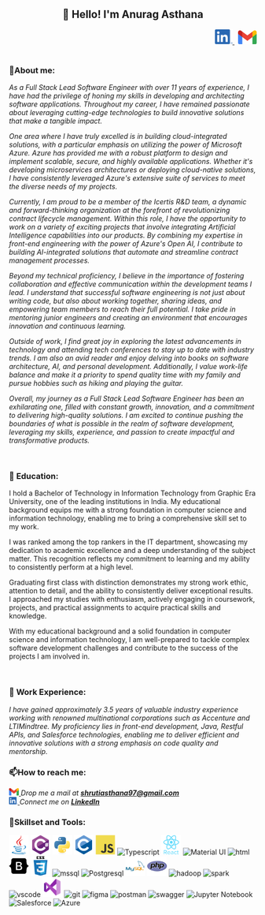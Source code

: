 <div>
<h2 align="center">👋 Hello! I'm Anurag Asthana </h2>
<div align="right">
    <a href="https://www.linkedin.com/in/anurag-asthana/" target="_blank">
      <img height="30" src="https://github.com/shrutiasthana2097/shrutiasthana2097/blob/main/Linkedin.png"/> 
      </a> &nbsp;
    <a href="mailto:a.asthana90@gmail.com" target="_blank">
      <img height="28" src="https://github.com/shrutiasthana2097/shrutiasthana2097/blob/main/Gmail_Logo.svg"/> 
    </a> 
  </div>
</div>

<br/>
<h3>💬<b>About me:  </b></h3>
<i>
<p>
  As a Full Stack Lead Software Engineer with over 11 years of experience, I have had the privilege of honing my skills in developing and architecting software applications. Throughout my career, I have remained passionate about leveraging cutting-edge technologies to build innovative solutions that make a tangible impact.
</p>
<p>
  One area where I have truly excelled is in building cloud-integrated solutions, with a particular emphasis on utilizing the power of Microsoft Azure. Azure has provided me with a robust platform to design and implement scalable, secure, and highly available applications. Whether it's developing microservices architectures or deploying cloud-native solutions, I have consistently leveraged Azure's extensive suite of services to meet the diverse needs of my projects.
</p>
<p>
  Currently, I am proud to be a member of the Icertis R&D team, a dynamic and forward-thinking organization at the forefront of revolutionizing contract lifecycle management. Within this role, I have the opportunity to work on a variety of exciting projects that involve integrating Artificial Intelligence capabilities into our products. By combining my expertise in front-end engineering with the power of Azure's Open AI, I contribute to building AI-integrated solutions that automate and streamline contract management processes.
</p>
<p>
  Beyond my technical proficiency, I believe in the importance of fostering collaboration and effective communication within the development teams I lead. I understand that successful software engineering is not just about writing code, but also about working together, sharing ideas, and empowering team members to reach their full potential. I take pride in mentoring junior engineers and creating an environment that encourages innovation and continuous learning.
</p>
<p>
  Outside of work, I find great joy in exploring the latest advancements in technology and attending tech conferences to stay up to date with industry trends. I am also an avid reader and enjoy delving into books on software architecture, AI, and personal development. Additionally, I value work-life balance and make it a priority to spend quality time with my family and pursue hobbies such as hiking and playing the guitar.
</p>
<p>
  Overall, my journey as a Full Stack Lead Software Engineer has been an exhilarating one, filled with constant growth, innovation, and a commitment to delivering high-quality solutions. I am excited to continue pushing the boundaries of what is possible in the realm of software development, leveraging my skills, experience, and passion to create impactful and transformative products.
</p></i><br/>
<h3>🔭 <b>Education:</b></h3>
<p>
  I hold a Bachelor of Technology in Information Technology from Graphic Era University, one of the leading institutions in India. My educational background equips me with a strong foundation in computer science and information technology, enabling me to bring a comprehensive skill set to my work.
</p>
<p>
  I was ranked among the top rankers in the IT department, showcasing my dedication to academic excellence and a deep understanding of the subject matter. This recognition reflects my commitment to learning and my ability to consistently perform at a high level.
</p>
<p>
  Graduating first class with distinction demonstrates my strong work ethic, attention to detail, and the ability to consistently deliver exceptional results. I approached my studies with enthusiasm, actively engaging in coursework, projects, and practical assignments to acquire practical skills and knowledge.
</p>
<p>
  With my educational background and a solid foundation in computer science and information technology, I am well-prepared to tackle complex software development challenges and contribute to the success of the projects I am involved in.
</p> <br/>
<h3>🌱 <b>Work Experience:</b></h3>
<i>
I have gained approximately 3.5 years of valuable industry experience working with renowned multinational corporations such as Accenture and LTIMindtree. My proficiency lies in front-end development, Java, Restful APIs, and Salesforce technologies, enabling me to deliver efficient and innovative solutions with a strong emphasis on code quality and mentorship.</i><br/>
<h3><b>📫How to reach me:</b></h3>
<a href="mailto:shrutiasthana97@gmail.com" target="_blank">
    <img height="15" src="https://github.com/shrutiasthana2097/shrutiasthana2097/blob/main/Gmail_Logo.svg"/> 
</a> 
<i>Drop me a mail at <b><a href="mailto:shrutiasthana97@gmail.com" target="_blank">shrutiasthana97@gmail.com</a></b></i><br/>
<a href="https://www.linkedin.com/in/shruti-asthana/" target="_blank">
      <img height="15" src="https://github.com/shrutiasthana2097/shrutiasthana2097/blob/main/Linkedin.png"/> 
</a>
<i>Connect me on <b><a href="https://www.linkedin.com/in/anurag-asthana/" target="_blank">LinkedIn</a></b></i><br/>
<h3><b>🚀Skillset and Tools:</b></h3>
<p align="left">
<img src="https://raw.githubusercontent.com/devicons/devicon/master/icons/java/java-original.svg" alt="java" width="40" height="40"/>
<img src="https://raw.githubusercontent.com/devicons/devicon/master/icons/csharp/csharp-original.svg" alt="C#" width="40" height="40"/>
<img src="https://raw.githubusercontent.com/devicons/devicon/master/icons/python/python-original.svg" alt="python" width="40" height="40"/>
<img src="https://raw.githubusercontent.com/devicons/devicon/master/icons/c/c-original.svg" alt="c" width="40" height="40"/>
<img src="https://raw.githubusercontent.com/devicons/devicon/master/icons/javascript/javascript-original.svg" alt="javascript" width="40" height="40" />
<img src="https://upload.wikimedia.org/wikipedia/commons/4/4c/Typescript_logo_2020.svg" alt="Typescript" width="40" height="40" />
<img src="https://raw.githubusercontent.com/devicons/devicon/master/icons/react/react-original-wordmark.svg" alt="react" width="40" height="40" />
<img src="https://mui.com/static/logo.svg" alt="Material UI" width="40" height="40" />
<img src="https://cdn.jsdelivr.net/gh/devicons/devicon/icons/html5/html5-original.svg" alt="html" width="40" height="40"/>
<img src="https://raw.githubusercontent.com/devicons/devicon/master/icons/bootstrap/bootstrap-plain.svg" alt="bootstrap" width="40" height="40" />
<img src="https://raw.githubusercontent.com/devicons/devicon/master/icons/css3/css3-original-wordmark.svg" alt="css3" width="40" height="40" />
<img src="https://www.svgrepo.com/show/303229/microsoft-sql-server-logo.svg" alt="mssql" width="40" height="40"/>
<img src="https://upload.wikimedia.org/wikipedia/commons/2/29/Postgresql_elephant.svg" alt="Postgresql" width="40" height="40"/>
<img src="https://raw.githubusercontent.com/devicons/devicon/master/icons/mysql/mysql-original-wordmark.svg" alt="mysql" width="40" height="40"/>
<img src="https://raw.githubusercontent.com/devicons/devicon/master/icons/php/php-original.svg" alt="php" width="40" height="40"/>
<img src="https://www.vectorlogo.zone/logos/apache_hadoop/apache_hadoop-icon.svg" alt="hadoop" width="40" height="40" />
<img src="https://upload.wikimedia.org/wikipedia/commons/f/f3/Apache_Spark_logo.svg" alt="spark" width="40" height="40" />
<img src="https://cdn.jsdelivr.net/gh/devicons/devicon/icons/vscode/vscode-original.svg" alt="vscode" width="40" height="40"/>
<img src="https://github.com/shrutiasthana2097/shrutiasthana2097/blob/main/icons8-visual-studio-48.png" alt="VS" width="40" height="40"/>
<img src="https://cdn.jsdelivr.net/gh/devicons/devicon/icons/git/git-original.svg" alt="git" width="40" height="40"/>
<img src="https://cdn.jsdelivr.net/gh/devicons/devicon/icons/figma/figma-original.svg" alt="figma" width="40" height="40"/>   
<img src="https://www.vectorlogo.zone/logos/getpostman/getpostman-icon.svg" alt="postman" width="40" height="40"/>
<img src="https://upload.wikimedia.org/wikipedia/commons/a/ab/Swagger-logo.png" alt="swagger" width="40" height="40"/>
<img src="https://upload.wikimedia.org/wikipedia/commons/3/38/Jupyter_logo.svg" alt="Jupyter Notebook" width="40" height="40"/>
<img src="https://upload.wikimedia.org/wikipedia/commons/f/f9/Salesforce.com_logo.svg" alt="Salesforce" width="40" height="40"/>
<img src="https://swimburger.net/media/fbqnp2ie/azure.svg" alt="Azure" width="40" height="40"/>
</p>


